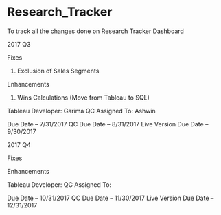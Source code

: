# Research_Tracker
To track all the changes done on Research Tracker Dashboard

2017 Q3

Fixes 
1)	Exclusion of Sales Segments

Enhancements
1)	Wins Calculations (Move from Tableau to SQL)

Tableau Developer: Garima
QC Assigned To: Ashwin

Due Date – 7/31/2017
QC Due Date – 8/31/2017
Live Version Due Date – 9/30/2017


2017 Q4

Fixes 

Enhancements

Tableau Developer:
QC Assigned To:

Due Date – 10/31/2017
QC Due Date – 11/30/2017
Live Version Due Date – 12/31/2017


